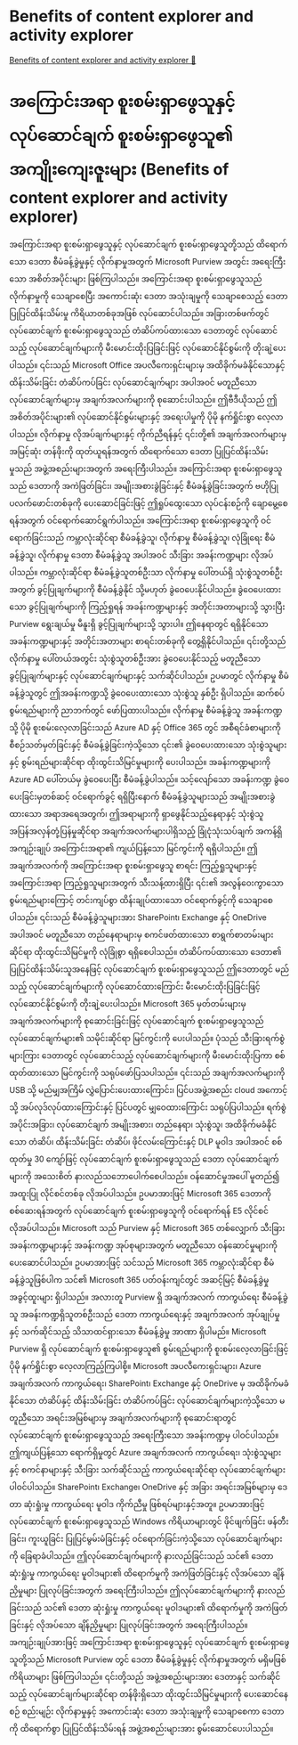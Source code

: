 # Benefits of content explorer and activity explorer

[Benefits of content explorer and activity explorer 🔗](https://www.coursera.org/learn/microsoft-sc-900-exam-preparation-and-practice/lecture/10mL6/benefits-of-content-explorer-and-activity-explorer)

# အကြောင်းအရာ စူးစမ်းရှာဖွေသူနှင့် လုပ်ဆောင်ချက် စူးစမ်းရှာဖွေသူ၏ အကျိုးကျေးဇူးများ (Benefits of content explorer and activity explorer)

အကြောင်းအရာ စူးစမ်းရှာဖွေသူနှင့် လုပ်ဆောင်ချက် စူးစမ်းရှာဖွေသူတို့သည် ထိရောက်သော ဒေတာ စီမံခန့်ခွဲမှုနှင့် လိုက်နာမှုအတွက် Microsoft Purview အတွင်း အရေးကြီးသော အစိတ်အပိုင်းများ ဖြစ်ကြပါသည်။ အကြောင်းအရာ စူးစမ်းရှာဖွေသူသည် လိုက်နာမှုကို သေချာစေပြီး အကောင်းဆုံး ဒေတာ အသုံးချမှုကို သေချာစေသည့် ဒေတာ ပြုပြင်ထိန်းသိမ်းမှု ကိရိယာတစ်ခုအဖြစ် လုပ်ဆောင်ပါသည်။ အခြားတစ်ဖက်တွင် လုပ်ဆောင်ချက် စူးစမ်းရှာဖွေသူသည် တံဆိပ်ကပ်ထားသော ဒေတာတွင် လုပ်ဆောင်သည့် လုပ်ဆောင်ချက်များကို မီးမောင်းထိုးပြခြင်းဖြင့် လုပ်ဆောင်နိုင်စွမ်းကို တိုးချဲ့ပေးပါသည်။ ၎င်းသည် Microsoft Office အပလီကေးရှင်းများမှ အထိခိုက်မခံနိုင်သောနှင့် ထိန်းသိမ်းခြင်း တံဆိပ်ကပ်ခြင်း လုပ်ဆောင်ချက်များ အပါအဝင် မတူညီသော လုပ်ဆောင်ချက်များမှ အချက်အလက်များကို စုဆောင်းပါသည်။ ဤဗီဒီယိုသည် ဤအစိတ်အပိုင်းများ၏ လုပ်ဆောင်နိုင်စွမ်းများနှင့် အရေးပါမှုကို ပိုမို နက်ရှိုင်းစွာ လေ့လာပါသည်။ လိုက်နာမှု လိုအပ်ချက်များနှင့် ကိုက်ညီရန်နှင့် ၎င်းတို့၏ အချက်အလက်များမှ အမြင့်ဆုံး တန်ဖိုးကို ထုတ်ယူရန်အတွက် ထိရောက်သော ဒေတာ ပြုပြင်ထိန်းသိမ်းမှုသည် အဖွဲ့အစည်းများအတွက် အရေးကြီးပါသည်။ အကြောင်းအရာ စူးစမ်းရှာဖွေသူသည် ဒေတာကို အကဲဖြတ်ခြင်း၊ အမျိုးအစားခွဲခြင်းနှင့် စီမံခန့်ခွဲခြင်းအတွက် ဗဟိုပြု ပလက်ဖောင်းတစ်ခုကို ပေးဆောင်ခြင်းဖြင့် ဤရှုပ်ထွေးသော လုပ်ငန်းစဉ်ကို ချောမွေ့စေရန်အတွက် ဝင်ရောက်ဆောင်ရွက်ပါသည်။ အကြောင်းအရာ စူးစမ်းရှာဖွေသူကို ဝင်ရောက်ခြင်းသည် ကမ္ဘာလုံးဆိုင်ရာ စီမံခန့်ခွဲသူ၊ လိုက်နာမှု စီမံခန့်ခွဲသူ၊ လုံခြုံရေး စီမံခန့်ခွဲသူ၊ လိုက်နာမှု ဒေတာ စီမံခန့်ခွဲသူ အပါအဝင် သီးခြား အခန်းကဏ္ဍများ လိုအပ်ပါသည်။ ကမ္ဘာလုံးဆိုင်ရာ စီမံခန့်ခွဲသူတစ်ဦးသာ လိုက်နာမှု ပေါ်တယ်ရှိ သုံးစွဲသူတစ်ဦးအတွက် ခွင့်ပြုချက်များကို စီမံခန့်ခွဲနိုင် သို့မဟုတ် ခွဲဝေပေးနိုင်ပါသည်။ ခွဲဝေပေးထားသော ခွင့်ပြုချက်များကို ကြည့်ရှုရန် အခန်းကဏ္ဍများနှင့် အတိုင်းအတာများသို့ သွားပြီး Purview ရွေးချယ်မှု မီနူးရှိ ခွင့်ပြုချက်များသို့ သွားပါ။ ဤနေရာတွင် ရရှိနိုင်သော အခန်းကဏ္ဍများနှင့် အတိုင်းအတာများ စာရင်းတစ်ခုကို တွေ့ရှိနိုင်ပါသည်။ ၎င်းတို့သည် လိုက်နာမှု ပေါ်တယ်အတွင်း သုံးစွဲသူတစ်ဦးအား ခွဲဝေပေးနိုင်သည့် မတူညီသော ခွင့်ပြုချက်များနှင့် လုပ်ဆောင်ချက်များနှင့် သက်ဆိုင်ပါသည်။ ဥပမာတွင် လိုက်နာမှု စီမံခန့်ခွဲသူတွင် ဤအခန်းကဏ္ဍသို့ ခွဲဝေပေးထားသော သုံးစွဲသူ နှစ်ဦး ရှိပါသည်။ ဆက်စပ် စွမ်းရည်များကို ညာဘက်တွင် ဖော်ပြထားပါသည်။ လိုက်နာမှု စီမံခန့်ခွဲသူ အခန်းကဏ္ဍသို့ ပိုမို စူးစမ်းလေ့လာခြင်းသည် Azure AD နှင့် Office 365 တွင် အစီရင်ခံစာများကို စီစဉ်သတ်မှတ်ခြင်းနှင့် စီမံခန့်ခွဲခြင်းကဲ့သို့သော ၎င်း၏ ခွဲဝေပေးထားသော သုံးစွဲသူများနှင့် စွမ်းရည်များဆိုင်ရာ ထိုးထွင်းသိမြင်မှုများကို ပေးပါသည်။ အခန်းကဏ္ဍများကို Azure AD ပေါ်တယ်မှ ခွဲဝေပေးပြီး စီမံခန့်ခွဲပါသည်။ သင့်လျော်သော အခန်းကဏ္ဍ ခွဲဝေပေးခြင်းမှတစ်ဆင့် ဝင်ရောက်ခွင့် ရရှိပြီးနောက် စီမံခန့်ခွဲသူများသည် အမျိုးအစားခွဲထားသော အရာအရေအတွက်၊ ဤအရာများကို ရှာဖွေနိုင်သည့်နေရာနှင့် သုံးစွဲသူ အပြန်အလှန်တုံ့ပြန်မှုဆိုင်ရာ အချက်အလက်များပါရှိသည့် ခြုံငုံသုံးသပ်ချက် အကန့်ရှိ အကျဉ်းချုပ် အကြောင်းအရာ၏ ကျယ်ပြန့်သော မြင်ကွင်းကို ရရှိပါသည်။ ဤအချက်အလက်ကို အကြောင်းအရာ စူးစမ်းရှာဖွေသူ စာရင်း ကြည့်ရှုသူများနှင့် အကြောင်းအရာ ကြည့်ရှုသူများအတွက် သီးသန့်ထားရှိပြီး ၎င်း၏ အလွန်ဝေးကွာသော စွမ်းရည်များကြောင့် တင်းကျပ်စွာ ထိန်းချုပ်ထားသော ဝင်ရောက်ခွင့်ကို သေချာစေပါသည်။ ၎င်းသည် စီမံခန့်ခွဲသူများအား SharePoint၊ Exchange နှင့် OneDrive အပါအဝင် မတူညီသော တည်နေရာများမှ စကင်ဖတ်ထားသော စာရွက်စာတမ်းများဆိုင်ရာ ထိုးထွင်းသိမြင်မှုကို လုံခြုံစွာ ရရှိစေပါသည်။ တံဆိပ်ကပ်ထားသော ဒေတာ၏ ပြုပြင်ထိန်းသိမ်းသူအနေဖြင့် လုပ်ဆောင်ချက် စူးစမ်းရှာဖွေသူသည် ဤဒေတာတွင် မည်သည့် လုပ်ဆောင်ချက်များကို လုပ်ဆောင်ထားကြောင်း မီးမောင်းထိုးပြခြင်းဖြင့် လုပ်ဆောင်နိုင်စွမ်းကို တိုးချဲ့ပေးပါသည်။ Microsoft 365 မှတ်တမ်းများမှ အချက်အလက်များကို စုဆောင်းခြင်းဖြင့် လုပ်ဆောင်ချက် စူးစမ်းရှာဖွေသူသည် လုပ်ဆောင်ချက်များ၏ သမိုင်းဆိုင်ရာ မြင်ကွင်းကို ပေးပါသည်။ ပုံသည် သီးခြားရက်စွဲများကြား ဒေတာတွင် လုပ်ဆောင်သည့် လုပ်ဆောင်ချက်များကို မီးမောင်းထိုးပြကာ စစ်ထုတ်ထားသော မြင်ကွင်းကို သရုပ်ဖော်ပြသပါသည်။ ၎င်းသည် အချက်အလက်များကို USB သို့ မည်မျှအကြိမ် လွှဲပြောင်းပေးထားကြောင်း၊ ပြင်ပအဖွဲ့အစည်း cloud အကောင့်သို့ အပ်လုဒ်လုပ်ထားကြောင်းနှင့် ပြင်ပတွင် မျှဝေထားကြောင်း သရုပ်ပြပါသည်။ ရက်စွဲ အပိုင်းအခြား၊ လုပ်ဆောင်ချက် အမျိုးအစား၊ တည်နေရာ၊ သုံးစွဲသူ၊ အထိခိုက်မခံနိုင်သော တံဆိပ်၊ ထိန်းသိမ်းခြင်း တံဆိပ်၊ ဖိုင်လမ်းကြောင်းနှင့် DLP မူဝါဒ အပါအဝင် စစ်ထုတ်မှု 30 ကျော်ဖြင့် လုပ်ဆောင်ချက် စူးစမ်းရှာဖွေသူသည် ဒေတာ လုပ်ဆောင်ချက်များကို အသေးစိတ် နားလည်သဘောပေါက်စေပါသည်။ ဝန်ဆောင်မှုအပေါ် မူတည်၍ အထူးပြု လိုင်စင်တစ်ခု လိုအပ်ပါသည်။ ဥပမာအားဖြင့် Microsoft 365 ဒေတာကို စစ်ဆေးရန်အတွက် လုပ်ဆောင်ချက် စူးစမ်းရှာဖွေသူကို ဝင်ရောက်ရန် E5 လိုင်စင် လိုအပ်ပါသည်။ Microsoft သည် Purview နှင့် Microsoft 365 တစ်လျှောက် သီးခြား အခန်းကဏ္ဍများနှင့် အခန်းကဏ္ဍ အုပ်စုများအတွက် မတူညီသော ဝန်ဆောင်မှုများကို ပေးဆောင်ပါသည်။ ဥပမာအားဖြင့် သင်သည် Microsoft 365 ကမ္ဘာလုံးဆိုင်ရာ စီမံခန့်ခွဲသူဖြစ်ပါက သင်၏ Microsoft 365 ပတ်ဝန်းကျင်တွင် အဆင့်မြင့် စီမံခန့်ခွဲမှု အခွင့်ထူးများ ရှိပါသည်။ အလားတူ Purview ရှိ အချက်အလက် ကာကွယ်ရေး စီမံခန့်ခွဲသူ အခန်းကဏ္ဍရှိသူတစ်ဦးသည် ဒေတာ ကာကွယ်ရေးနှင့် အချက်အလက် အုပ်ချုပ်မှုနှင့် သက်ဆိုင်သည့် သိသာထင်ရှားသော စီမံခန့်ခွဲမှု အာဏာ ရှိပါမည်။ Microsoft Purview ရှိ လုပ်ဆောင်ချက် စူးစမ်းရှာဖွေသူ၏ စွမ်းရည်များကို စူးစမ်းလေ့လာခြင်းဖြင့် ပိုမို နက်ရှိုင်းစွာ လေ့လာကြည့်ကြပါစို့။ Microsoft အပလီကေးရှင်းများ၊ Azure အချက်အလက် ကာကွယ်ရေး၊ SharePoint၊ Exchange နှင့် OneDrive မှ အထိခိုက်မခံနိုင်သော တံဆိပ်နှင့် ထိန်းသိမ်းခြင်း တံဆိပ်ကပ်ခြင်း လုပ်ဆောင်ချက်များကဲ့သို့သော မတူညီသော အရင်းအမြစ်များမှ အချက်အလက်များကို စုဆောင်းရာတွင် လုပ်ဆောင်ချက် စူးစမ်းရှာဖွေသူသည် အရေးကြီးသော အခန်းကဏ္ဍမှ ပါဝင်ပါသည်။ ဤကျယ်ပြန့်သော ရောက်ရှိမှုတွင် Azure အချက်အလက် ကာကွယ်ရေး၊ သုံးစွဲသူများနှင့် စကင်နာများနှင့် သီးခြား သက်ဆိုင်သည့် ကာကွယ်ရေးဆိုင်ရာ လုပ်ဆောင်ချက်များ ပါဝင်ပါသည်။ SharePoint၊ Exchange၊ OneDrive နှင့် အခြား အရင်းအမြစ်များမှ ဒေတာ ဆုံးရှုံးမှု ကာကွယ်ရေး မူဝါဒ ကိုက်ညီမှု ဖြစ်ရပ်များနှင့်အတူ။ ဥပမာအားဖြင့် လုပ်ဆောင်ချက် စူးစမ်းရှာဖွေသူသည် Windows ကိရိယာများတွင် ဖိုင်ဖျက်ခြင်း ဖန်တီးခြင်း၊ ကူးယူခြင်း ပြုပြင်မွမ်းမံခြင်းနှင့် ဝင်ရောက်ခြင်းကဲ့သို့သော လုပ်ဆောင်ချက်များကို ခြေရာခံပါသည်။ ဤလုပ်ဆောင်ချက်များကို နားလည်ခြင်းသည် သင်၏ ဒေတာ ဆုံးရှုံးမှု ကာကွယ်ရေး မူဝါဒများ၏ ထိရောက်မှုကို အကဲဖြတ်ခြင်းနှင့် လိုအပ်သော ချိန်ညှိမှုများ ပြုလုပ်ခြင်းအတွက် အရေးကြီးပါသည်။ ဤလုပ်ဆောင်ချက်များကို နားလည်ခြင်းသည် သင်၏ ဒေတာ ဆုံးရှုံးမှု ကာကွယ်ရေး မူဝါဒများ၏ ထိရောက်မှုကို အကဲဖြတ်ခြင်းနှင့် လိုအပ်သော ချိန်ညှိမှုများ ပြုလုပ်ခြင်းအတွက် အရေးကြီးပါသည်။ အကျဉ်းချုပ်အားဖြင့် အကြောင်းအရာ စူးစမ်းရှာဖွေသူနှင့် လုပ်ဆောင်ချက် စူးစမ်းရှာဖွေသူတို့သည် Microsoft Purview တွင် ဒေတာ စီမံခန့်ခွဲမှုနှင့် လိုက်နာမှုအတွက် မရှိမဖြစ် ကိရိယာများ ဖြစ်ကြပါသည်။ ၎င်းတို့သည် အဖွဲ့အစည်းများအား ဒေတာနှင့် သက်ဆိုင်သည့် လုပ်ဆောင်ချက်များဆိုင်ရာ တန်ဖိုးရှိသော ထိုးထွင်းသိမြင်မှုများကို ပေးဆောင်နေစဉ် စည်းမျဉ်း လိုက်နာမှုနှင့် အကောင်းဆုံး ဒေတာ အသုံးချမှုကို သေချာစေကာ ဒေတာကို ထိရောက်စွာ ပြုပြင်ထိန်းသိမ်းရန် အဖွဲ့အစည်းများအား စွမ်းဆောင်ပေးပါသည်။
